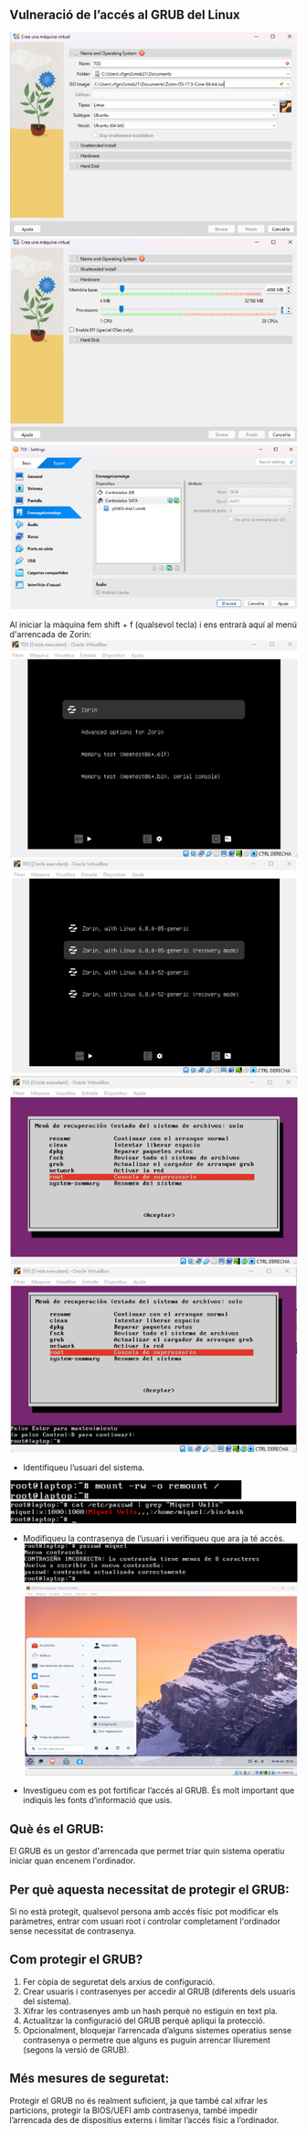 
## Vulneració de l’accés al GRUB del Linux
![Creant la màquina virtual, posant la ISO](img/Imatge11.png)
![Creant la màquina virtual, memòria base i processors](img/Imatge10.png)
![Creant la màquina virtual, memòria base i processors](img/Imatge09.png)

Al iniciar la màquina fem shift + f (qualsevol tecla) i ens entrarà aquí al menú d'arrencada de Zorin:
![Creant la màquina virtual, memòria base i processors](img/Imatge08.png)
![Creant la màquina virtual, memòria base i processors](img/Imatge07.png)
![Creant la màquina virtual, memòria base i processors](img/Imatge06.png)
![Creant la màquina virtual, memòria base i processors](img/Imatge05.png)

- Identifiqueu l’usuari del sistema.

![Creant la màquina virtual, memòria base i processors](img/Imatge04.png)
![Creant la màquina virtual, memòria base i processors](img/Imatge03.png)
- Modifiqueu la contrasenya de l’usuari i verifiqueu que ara ja té accés.
![Creant la màquina virtual, memòria base i processors](img/Imatge02.png)
![Creant la màquina virtual, memòria base i processors](img/Imatge01.png)

- Investigueu com es pot fortificar l’accés al GRUB. És molt important que indiquis les fonts d’informació que usis.

## Què és el GRUB:
El GRUB és un gestor d'arrencada que permet triar quin sistema operatiu iniciar quan encenem l'ordinador.

## Per què aquesta necessitat de protegir el GRUB:
Si no està protegit, qualsevol persona amb accés físic pot modificar els paràmetres, entrar com usuari root i controlar completament l'ordinador sense necessitat de contrasenya.

## Com protegir el GRUB?

1. Fer còpia de seguretat dels arxius de configuració.
2. Crear usuaris i contrasenyes per accedir al GRUB (diferents dels usuaris del sistema).
3. Xifrar les contrasenyes amb un hash perquè no estiguin en text pla.
4. Actualitzar la configuració del GRUB perquè apliqui la protecció.
5. Opcionalment, bloquejar l’arrencada d’alguns sistemes operatius sense contrasenya o permetre que alguns es puguin arrencar lliurement (segons la versió de GRUB).

## Més mesures de seguretat:
Protegir el GRUB no és realment suficient, ja que també cal xifrar les particions, protegir la BIOS/UEFI amb contrasenya, també impedir l’arrencada des de dispositius externs i limitar l’accés físic a l’ordinador.
